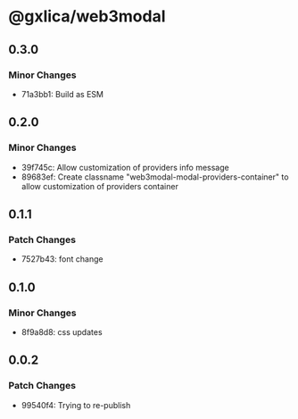 # @gxlica/web3modal

## 0.3.0

### Minor Changes

- 71a3bb1: Build as ESM

## 0.2.0

### Minor Changes

- 39f745c: Allow customization of providers info message
- 89683ef: Create classname "web3modal-modal-providers-container" to allow customization of providers container

## 0.1.1

### Patch Changes

- 7527b43: font change

## 0.1.0

### Minor Changes

- 8f9a8d8: css updates

## 0.0.2

### Patch Changes

- 99540f4: Trying to re-publish
